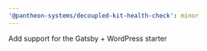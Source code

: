 ```yaml
---
'@pantheon-systems/decoupled-kit-health-check': minor
---
```


Add support for the Gatsby + WordPress starter
